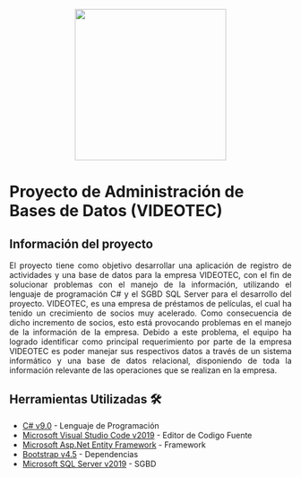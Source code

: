 <p align="center">
    <img src="https://res.cloudinary.com/decmjzeya/image/upload/c_scale,h_236/v1602100223/images_uxidjz.png" width="270"></a>
</p>

# Proyecto de Administración de Bases de Datos (VIDEOTEC)

## Información del proyecto
<p align="justify">
    El proyecto tiene como objetivo desarrollar una aplicación de registro de actividades y una base de datos 
    para la empresa VIDEOTEC, con el fin de solucionar problemas con el manejo de la información, utilizando el lenguaje de programación C# 
    y el SGBD SQL Server para el desarrollo del proyecto. VIDEOTEC, es una empresa de préstamos de películas, el cual ha tenido un crecimiento de socios muy acelerado. 
    Como consecuencia de dicho incremento de socios, esto está provocando problemas en el manejo de la información de la empresa. Debido a este problema, 
    el equipo ha logrado identificar como principal requerimiento por parte de la empresa VIDEOTEC es poder manejar sus respectivos datos a través de un sistema informático
    y una base de datos relacional, disponiendo de toda la información relevante de las operaciones que se realizan en la empresa.    
</p>

## Herramientas Utilizadas 🛠️
*  [C# v9.0](https://docs.microsoft.com/es-es/dotnet/csharp/whats-new/csharp-9) - Lenguaje de Programación
*  [Microsoft Visual Studio Code v2019](https://visualstudio.microsoft.com/es/vs/) - Editor de Codigo Fuente
*  [Microsoft Asp.Net Entity Framework](https://dotnet.microsoft.com/apps/aspnet) - Framework
*  [Bootstrap v4.5](https://getbootstrap.com/docs/4.5/getting-started/introduction/) - Dependencias
*  [Microsoft SQL Server v2019](https://www.microsoft.com/en-us/sql-server/sql-server-2019) - SGBD
